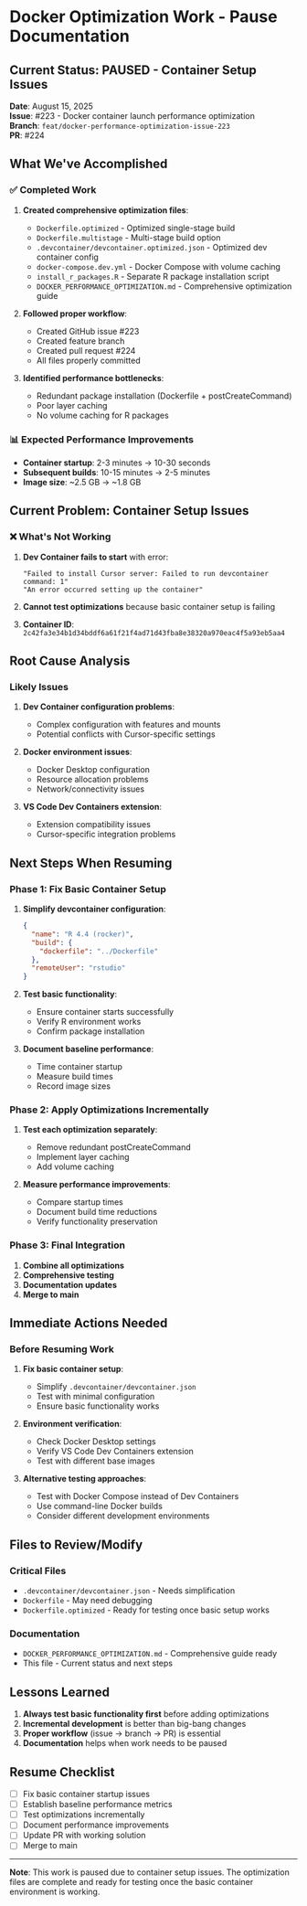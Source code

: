 # Docker Optimization Work - Pause Documentation

## Current Status: PAUSED - Container Setup Issues

**Date**: August 15, 2025  
**Issue**: #223 - Docker container launch performance optimization  
**Branch**: `feat/docker-performance-optimization-issue-223`  
**PR**: #224  

## What We've Accomplished

### ✅ **Completed Work**

1. **Created comprehensive optimization files**:
   - `Dockerfile.optimized` - Optimized single-stage build
   - `Dockerfile.multistage` - Multi-stage build option
   - `.devcontainer/devcontainer.optimized.json` - Optimized dev container config
   - `docker-compose.dev.yml` - Docker Compose with volume caching
   - `install_r_packages.R` - Separate R package installation script
   - `DOCKER_PERFORMANCE_OPTIMIZATION.md` - Comprehensive optimization guide

2. **Followed proper workflow**:
   - Created GitHub issue #223
   - Created feature branch
   - Created pull request #224
   - All files properly committed

3. **Identified performance bottlenecks**:
   - Redundant package installation (Dockerfile + postCreateCommand)
   - Poor layer caching
   - No volume caching for R packages

### 📊 **Expected Performance Improvements**

- **Container startup**: 2-3 minutes → 10-30 seconds
- **Subsequent builds**: 10-15 minutes → 2-5 minutes
- **Image size**: ~2.5 GB → ~1.8 GB

## Current Problem: Container Setup Issues

### ❌ **What's Not Working**

1. **Dev Container fails to start** with error:
   ```
   "Failed to install Cursor server: Failed to run devcontainer command: 1"
   "An error occurred setting up the container"
   ```

2. **Cannot test optimizations** because basic container setup is failing

3. **Container ID**: `2c42fa3e34b1d34bddf6a61f21f4ad71d43fba8e38320a970eac4f5a93eb5aa4`

## Root Cause Analysis

### **Likely Issues**

1. **Dev Container configuration problems**:
   - Complex configuration with features and mounts
   - Potential conflicts with Cursor-specific settings

2. **Docker environment issues**:
   - Docker Desktop configuration
   - Resource allocation problems
   - Network/connectivity issues

3. **VS Code Dev Containers extension**:
   - Extension compatibility issues
   - Cursor-specific integration problems

## Next Steps When Resuming

### **Phase 1: Fix Basic Container Setup**

1. **Simplify devcontainer configuration**:
   ```json
   {
     "name": "R 4.4 (rocker)",
     "build": {
       "dockerfile": "../Dockerfile"
     },
     "remoteUser": "rstudio"
   }
   ```

2. **Test basic functionality**:
   - Ensure container starts successfully
   - Verify R environment works
   - Confirm package installation

3. **Document baseline performance**:
   - Time container startup
   - Measure build times
   - Record image sizes

### **Phase 2: Apply Optimizations Incrementally**

1. **Test each optimization separately**:
   - Remove redundant postCreateCommand
   - Implement layer caching
   - Add volume caching

2. **Measure performance improvements**:
   - Compare startup times
   - Document build time reductions
   - Verify functionality preservation

### **Phase 3: Final Integration**

1. **Combine all optimizations**
2. **Comprehensive testing**
3. **Documentation updates**
4. **Merge to main**

## Immediate Actions Needed

### **Before Resuming Work**

1. **Fix basic container setup**:
   - Simplify `.devcontainer/devcontainer.json`
   - Test with minimal configuration
   - Ensure basic functionality works

2. **Environment verification**:
   - Check Docker Desktop settings
   - Verify VS Code Dev Containers extension
   - Test with different base images

3. **Alternative testing approaches**:
   - Test with Docker Compose instead of Dev Containers
   - Use command-line Docker builds
   - Consider different development environments

## Files to Review/Modify

### **Critical Files**
- `.devcontainer/devcontainer.json` - Needs simplification
- `Dockerfile` - May need debugging
- `Dockerfile.optimized` - Ready for testing once basic setup works

### **Documentation**
- `DOCKER_PERFORMANCE_OPTIMIZATION.md` - Comprehensive guide ready
- This file - Current status and next steps

## Lessons Learned

1. **Always test basic functionality first** before adding optimizations
2. **Incremental development** is better than big-bang changes
3. **Proper workflow** (issue → branch → PR) is essential
4. **Documentation** helps when work needs to be paused

## Resume Checklist

- [ ] Fix basic container startup issues
- [ ] Establish baseline performance metrics
- [ ] Test optimizations incrementally
- [ ] Document performance improvements
- [ ] Update PR with working solution
- [ ] Merge to main

---

**Note**: This work is paused due to container setup issues. The optimization files are complete and ready for testing once the basic container environment is working.

